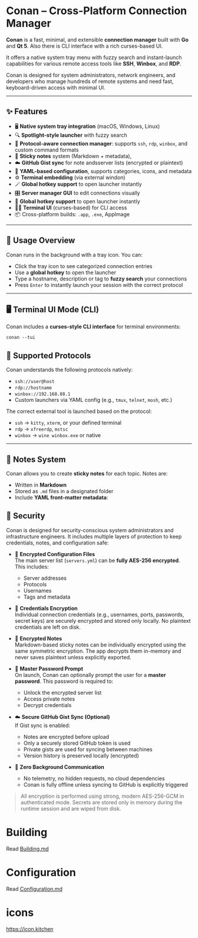 # Conan – Cross-Platform Connection Manager

**Conan** is a fast, minimal, and extensible **connection manager** built with **Go** and **Qt 5**. Also there is CLI interface with a rich curses-based UI.

It offers a native system tray menu with fuzzy search and instant-launch capabilities for various remote access tools like **SSH**, **Winbox**, and **RDP**.

Conan is designed for system administrators, network engineers, and developers who manage hundreds of remote systems and need fast, keyboard-driven access with minimal UI.

---

## ✨ Features

- 🖥️ **Native system tray integration** (macOS, Windows, Linux)
- 🔍 **Spotlight-style launcher** with fuzzy search
- 🧠 **Protocol-aware connection manager**: supports `ssh`, `rdp`, `winbox`, and custom command formats
- 📝 **Sticky notes** system (Markdown + metadata),
- ☁️ **GitHub Gist sync** for note andsserver lists  (encrypted or plaintext)
- 🔐 **YAML-based configuration**, supports categories, icons, and metadata
- ⚙️ **Terminal embedding** (via external windon)
- 🪄 **Global hotkey support** to open launcher instantly
- 🎛️ **Server manager GUI** to edit connections visually
- 🧭 **Global hotkey support** to open launcher instantly
- 🧑‍💻 **Terminal UI** (curses-based) for CLI access
- 📦 Cross-platform builds: `.app`, `.exe`, AppImage

---


## 🚀 Usage Overview

Conan runs in the background with a tray icon. You can:
- Click the tray icon to see categorized connection entries
- Use a **global hotkey** to open the launcher
- Type a hostname, description or tag to **fuzzy search** your connections
- Press `Enter` to instantly launch your session with the correct protocol

---


## 🖥️ Terminal UI Mode (CLI)

Conan includes a **curses-style CLI interface** for terminal environments:

```
conan --tui
```

## 🔗 Supported Protocols

Conan understands the following protocols natively:

- `ssh://user@host`
- `rdp://hostname`
- `winbox://192.168.88.1`
- Custom launchers via YAML config (e.g., `tmux`, `telnet`, `mosh`, etc.)

The correct external tool is launched based on the protocol:
- `ssh` → `kitty`, `xterm`, or your defined terminal
- `rdp` → `xfreerdp`, `mstsc`
- `winbox` → `wine winbox.exe` or native

---

## 🧾 Notes System

Conan allows you to create **sticky notes** for each topic. Notes are:

- Written in **Markdown**
- Stored as `.md` files in a designated folder
- Include **YAML front-matter metadata**:


## 🔐 Security

Conan is designed for security-conscious system administrators and infrastructure engineers. It includes multiple layers of protection to keep credentials, notes, and configuration safe:

- 🔐 **Encrypted Configuration Files**  
  The main server list (`servers.yml`) can be **fully AES-256 encrypted**. This includes:
  - Server addresses
  - Protocols
  - Usernames
  - Tags and metadata

- 🔑 **Credentials Encryption**  
  Individual connection credentials (e.g., usernames, ports, passwords, secret keys) are securely encrypted and stored only locally. No plaintext credentials are left on disk.

- 📝 **Encrypted Notes**  
  Markdown-based sticky notes can be individually encrypted using the same symmetric encryption. The app decrypts them in-memory and never saves plaintext unless explicitly exported.

- 🔐 **Master Password Prompt**  
  On launch, Conan can optionally prompt the user for a **master password**. This password is required to:
  - Unlock the encrypted server list
  - Access private notes
  - Decrypt credentials

- ☁️ **Secure GitHub Gist Sync (Optional)**  
  If Gist sync is enabled:
  - Notes are encrypted before upload
  - Only a securely stored GitHub token is used
  - Private gists are used for syncing between machines
  - Version history is preserved locally (encrypted)

- 🧠 **Zero Background Communication**  
  - No telemetry, no hidden requests, no cloud dependencies
  - Conan is fully offline unless syncing to GitHub is explicitly triggered

> All encryption is performed using strong, modern AES-256-GCM in authenticated mode. Secrets are stored only in memory during the runtime session and are wiped from disk.


# Building

Read [Building.md](/doc/BUILDING.md)

# Configuration

Read [Configuration.md](/doc/CONFIGURATION.md)

# icons

https://icon.kitchen
